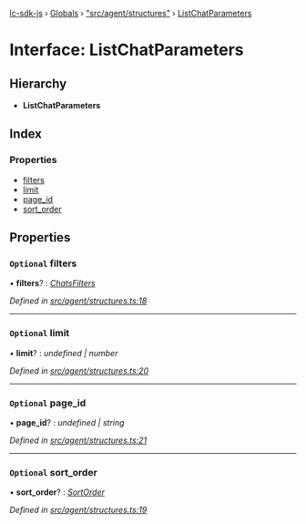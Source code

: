 [lc-sdk-js](../README.md) › [Globals](../globals.md) › ["src/agent/structures"](../modules/_src_agent_structures_.md) › [ListChatParameters](_src_agent_structures_.listchatparameters.md)

# Interface: ListChatParameters

## Hierarchy

* **ListChatParameters**

## Index

### Properties

* [filters](_src_agent_structures_.listchatparameters.md#optional-filters)
* [limit](_src_agent_structures_.listchatparameters.md#optional-limit)
* [page_id](_src_agent_structures_.listchatparameters.md#optional-page_id)
* [sort_order](_src_agent_structures_.listchatparameters.md#optional-sort_order)

## Properties

### `Optional` filters

• **filters**? : *[ChatsFilters](_src_agent_structures_.chatsfilters.md)*

*Defined in [src/agent/structures.ts:18](https://github.com/livechat/lc-sdk-js/blob/5281c0a/src/agent/structures.ts#L18)*

___

### `Optional` limit

• **limit**? : *undefined | number*

*Defined in [src/agent/structures.ts:20](https://github.com/livechat/lc-sdk-js/blob/5281c0a/src/agent/structures.ts#L20)*

___

### `Optional` page_id

• **page_id**? : *undefined | string*

*Defined in [src/agent/structures.ts:21](https://github.com/livechat/lc-sdk-js/blob/5281c0a/src/agent/structures.ts#L21)*

___

### `Optional` sort_order

• **sort_order**? : *[SortOrder](../enums/_src_objects_index_.sortorder.md)*

*Defined in [src/agent/structures.ts:19](https://github.com/livechat/lc-sdk-js/blob/5281c0a/src/agent/structures.ts#L19)*
